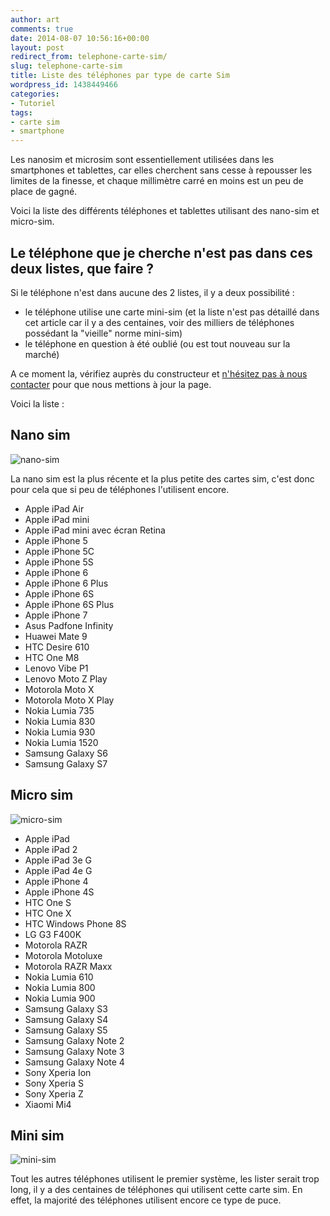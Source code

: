 ```yaml
---
author: art
comments: true
date: 2014-08-07 10:56:16+00:00
layout: post
redirect_from: telephone-carte-sim/
slug: telephone-carte-sim
title: Liste des téléphones par type de carte Sim
wordpress_id: 1438449466
categories:
- Tutoriel
tags:
- carte sim
- smartphone
---
```


Les nanosim et microsim sont essentiellement utilisées dans les smartphones et tablettes, car elles cherchent sans cesse à repousser les limites de la finesse, et chaque millimètre carré en moins est un peu de place de gagné.

Voici la liste des différents téléphones et tablettes utilisant des nano-sim et micro-sim.



## Le téléphone que je cherche n'est pas dans ces deux listes, que faire ?



Si le téléphone n'est dans aucune des 2 listes, il y a deux possibilité :





* le téléphone utilise une carte mini-sim (et la liste n'est pas détaillé dans cet article car il y a des centaines, voir des milliers de téléphones possédant la "vieille" norme mini-sim)
* le téléphone en question à été oublié (ou est tout nouveau sur la marché)



A ce moment la, vérifiez auprès du constructeur et [n'hésitez pas à nous contacter](http://irz.fr/contact) pour que nous mettions à jour la page.

Voici la liste :





## Nano sim



<img alt="nano-sim" data-src="https://static.irz.fr/2014/08/nano-sim.png" src="https://static.irz.fr/thumb.php?size=<100&crop=0&src=https://static.irz.fr/2014/08/nano-sim.png" />

La nano sim est la plus récente et la plus petite des cartes sim, c'est donc pour cela que si peu de téléphones l'utilisent encore.





* Apple iPad Air
* Apple iPad mini
* Apple iPad mini avec écran Retina
* Apple iPhone 5
* Apple iPhone 5C
* Apple iPhone 5S
* Apple iPhone 6
* Apple iPhone 6 Plus
* Apple iPhone 6S
* Apple iPhone 6S Plus
* Apple iPhone 7
* Asus Padfone Infinity
* Huawei Mate 9
* HTC Desire 610
* HTC One M8
* Lenovo Vibe P1
* Lenovo Moto Z Play
* Motorola Moto X
* Motorola Moto X Play
* Nokia Lumia 735
* Nokia Lumia 830
* Nokia Lumia 930
* Nokia Lumia 1520
* Samsung Galaxy S6
* Samsung Galaxy S7





## Micro sim



<img alt="micro-sim" data-src="https://static.irz.fr/2014/08/micro-sim.png" src="https://static.irz.fr/thumb.php?size=<100&crop=0&src=https://static.irz.fr/2014/08/micro-sim.png" />



* Apple iPad
* Apple iPad 2
* Apple iPad 3e G
* Apple iPad 4e G
* Apple iPhone 4
* Apple iPhone 4S
* HTC One S
* HTC One X
* HTC Windows Phone 8S
* LG G3 F400K
* Motorola RAZR
* Motorola Motoluxe
* Motorola RAZR Maxx
* Nokia Lumia 610
* Nokia Lumia 800
* Nokia Lumia 900
* Samsung Galaxy S3
* Samsung Galaxy S4
* Samsung Galaxy S5
* Samsung Galaxy Note 2
* Samsung Galaxy Note 3
* Samsung Galaxy Note 4
* Sony Xperia Ion
* Sony Xperia S
* Sony Xperia Z
* Xiaomi Mi4





## Mini sim



<img alt="mini-sim" data-src="https://static.irz.fr/2014/08/mini-sim.png" src="https://static.irz.fr/thumb.php?size=<100&crop=0&src=https://static.irz.fr/2014/08/mini-sim.png" />

Tout les autres téléphones utilisent le premier système, les lister serait trop long, il y a des centaines de téléphones qui utilisent cette carte sim. En effet, la majorité des téléphones utilisent encore ce type de puce.
